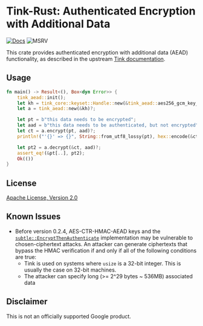 # Tink-Rust: Authenticated Encryption with Additional Data

[![Docs](https://img.shields.io/badge/docs-rust-brightgreen?style=for-the-badge)](https://docs.rs/tink-aead)
![MSRV](https://img.shields.io/badge/rustc-1.65+-yellow?style=for-the-badge)

This crate provides authenticated encryption with additional data (AEAD) functionality, as described in the upstream
[Tink documentation](https://github.com/google/tink/blob/master/docs/PRIMITIVES.md#authenticated-encryption-with-associated-data).

## Usage

<!-- prettier-ignore-start -->
[embedmd]:# (../examples/aead/src/main.rs Rust /fn main/ /^}/)
```Rust
fn main() -> Result<(), Box<dyn Error>> {
    tink_aead::init();
    let kh = tink_core::keyset::Handle::new(&tink_aead::aes256_gcm_key_template())?;
    let a = tink_aead::new(&kh)?;

    let pt = b"this data needs to be encrypted";
    let aad = b"this data needs to be authenticated, but not encrypted";
    let ct = a.encrypt(pt, aad)?;
    println!("'{}' => {}", String::from_utf8_lossy(pt), hex::encode(&ct));

    let pt2 = a.decrypt(&ct, aad)?;
    assert_eq!(&pt[..], pt2);
    Ok(())
}
```
<!-- prettier-ignore-end -->

## License

[Apache License, Version 2.0](http://www.apache.org/licenses/LICENSE-2.0)

## Known Issues

- Before version 0.2.4, AES-CTR-HMAC-AEAD keys and the
  [`subtle::EncryptThenAuthenticate`](https://docs.rs/tink-aead/latest/tink_aead/subtle/struct.EncryptThenAuthenticate.html)
  implementation may be vulnerable to chosen-ciphertext attacks. An attacker can generate ciphertexts that bypass the
  HMAC verification if and only if all of the following conditions are true:
    - Tink is used on systems where `usize` is a 32-bit integer. This is usually the case on 32-bit machines.
    - The attacker can specify long (>= 2^29 bytes ~ 536MB) associated data

## Disclaimer

This is not an officially supported Google product.
